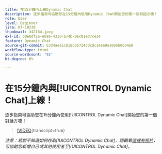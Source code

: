 ```yaml
---
title: 在15分鐘內上線Dynamic Chat
description: 逐步指南可協助您在15分鐘內使用Dynamic Chat開始您的第一個對話方塊！
role: User
level: Beginner
jira: KT-10239
thumbnail: 342164.jpeg
exl-id: d0e8df26-e09e-4330-a74b-06c81ed7ce14
feature: Dynamic Chat
source-git-commit: 63d4aea1c818d35724c0cdc14e69ea00eb06b4a0
workflow-type: tm+mt
source-wordcount: '92'
ht-degree: 0%

---
```


# 在15分鐘內與[!UICONTROL Dynamic Chat]上線！

逐步指南可協助您在15分鐘內使用[!UICONTROL Dynamic Chat]開始您的第一個對話方塊！

>[!VIDEO](https://video.tv.adobe.com/v/342164/?quality=12&learn=on){transcript=true}

*注意：若您不知道如何存取[!UICONTROL Dynamic Chat]，請觀看[這裡有短片](https://experienceleague.adobe.com/docs/marketo-learn/tutorials/dynamic-chat/user-management.html?lang=en)，可協助您新增自己或其他使用者至[!UICONTROL Dynamic Chat]。*
